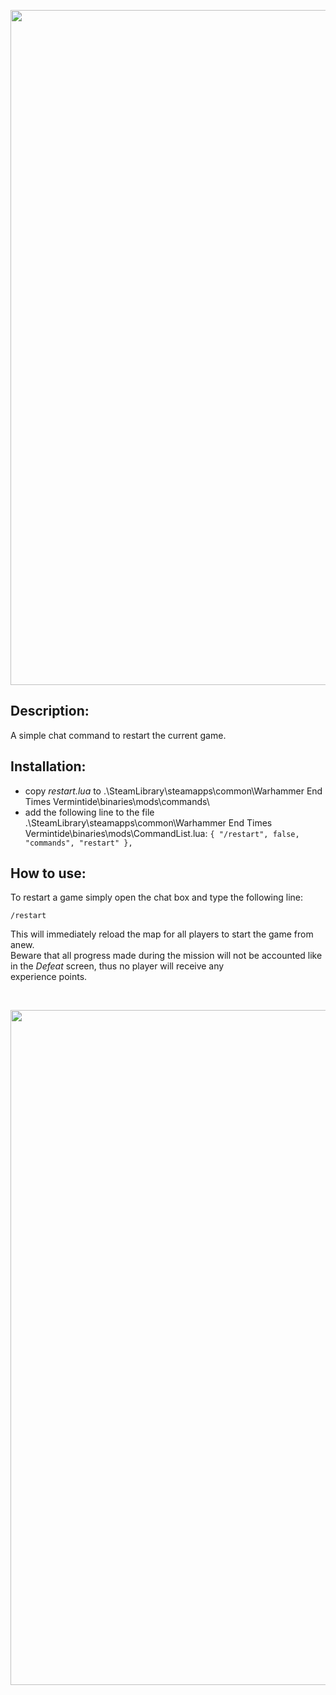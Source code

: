 <p align="center">
  <img src="../../../assets/banner-top.png" width="1080">
</p>

## Description:
A simple chat command to restart the current game.

## Installation:
- copy *restart.lua* to .\SteamLibrary\steamapps\common\Warhammer End Times Vermintide\binaries\mods\commands\
- add the following line to the file .\SteamLibrary\steamapps\common\Warhammer End Times Vermintide\binaries\mods\CommandList.lua: 
`{ "/restart", false, "commands", "restart" },`

## How to use:  
To restart a game simply open the chat box and type the following line:
```
/restart
```  
This will immediately reload the map for all players to start the game from anew.  
Beware that all progress made during the mission will not be accounted like in the *Defeat* screen, thus no player will receive any  
experience points.

<br/>

<p align="center">
  <img src="../../../assets/banner-buttom.png" width="1080">
</p>
